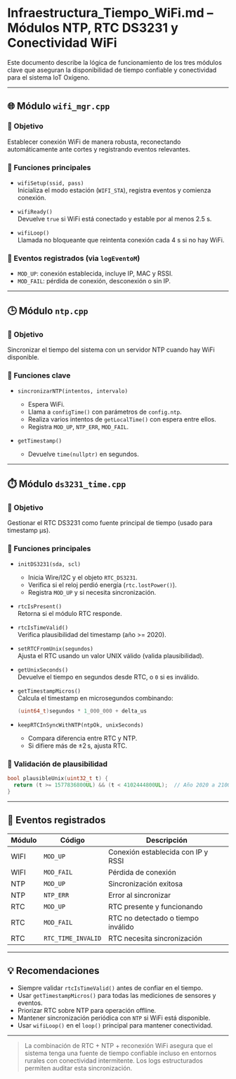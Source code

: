 # Infraestructura_Tiempo_WiFi.md – Módulos NTP, RTC DS3231 y Conectividad WiFi

Este documento describe la lógica de funcionamiento de los tres módulos clave que aseguran la disponibilidad de tiempo confiable y conectividad para el sistema IoT Oxígeno.

---

## 🌐 Módulo `wifi_mgr.cpp`

### 🎯 Objetivo
Establecer conexión WiFi de manera robusta, reconectando automáticamente ante cortes y registrando eventos relevantes.

### 🔁 Funciones principales

- `wifiSetup(ssid, pass)`  
  Inicializa el modo estación (`WIFI_STA`), registra eventos y comienza conexión.

- `wifiReady()`  
  Devuelve `true` si WiFi está conectado y estable por al menos 2.5 s.

- `wifiLoop()`  
  Llamada no bloqueante que reintenta conexión cada 4 s si no hay WiFi.

### 📄 Eventos registrados (via `logEventoM`)

- `MOD_UP`: conexión establecida, incluye IP, MAC y RSSI.
- `MOD_FAIL`: pérdida de conexión, desconexión o sin IP.

---

## 🕒 Módulo `ntp.cpp`

### 🎯 Objetivo
Sincronizar el tiempo del sistema con un servidor NTP cuando hay WiFi disponible.

### 🔁 Funciones clave

- `sincronizarNTP(intentos, intervalo)`
  - Espera WiFi.
  - Llama a `configTime()` con parámetros de `config.ntp`.
  - Realiza varios intentos de `getLocalTime()` con espera entre ellos.
  - Registra `MOD_UP`, `NTP_ERR`, `MOD_FAIL`.

- `getTimestamp()`
  - Devuelve `time(nullptr)` en segundos.

---

## ⏱️ Módulo `ds3231_time.cpp`

### 🎯 Objetivo
Gestionar el RTC DS3231 como fuente principal de tiempo (usado para timestamp µs).

### 🔁 Funciones principales

- `initDS3231(sda, scl)`
  - Inicia Wire/I2C y el objeto `RTC_DS3231`.
  - Verifica si el reloj perdió energía (`rtc.lostPower()`).
  - Registra `MOD_UP` y si necesita sincronización.

- `rtcIsPresent()`  
  Retorna si el módulo RTC responde.

- `rtcIsTimeValid()`  
  Verifica plausibilidad del timestamp (año >= 2020).

- `setRTCFromUnix(segundos)`  
  Ajusta el RTC usando un valor UNIX válido (valida plausibilidad).

- `getUnixSeconds()`  
  Devuelve el tiempo en segundos desde RTC, o `0` si es inválido.

- `getTimestampMicros()`  
  Calcula el timestamp en microsegundos combinando:
  ```cpp
  (uint64_t)segundos * 1_000_000 + delta_us
  ```

- `keepRTCInSyncWithNTP(ntpOk, unixSeconds)`
  - Compara diferencia entre RTC y NTP.
  - Si difiere más de ±2 s, ajusta RTC.

### 🧪 Validación de plausibilidad

```cpp
bool plausibleUnix(uint32_t t) {
  return (t >= 1577836800UL) && (t < 4102444800UL);  // Año 2020 a 2100
}
```

---

## 📜 Eventos registrados

| Módulo | Código | Descripción |
|--------|--------|-------------|
| WIFI   | `MOD_UP`     | Conexión establecida con IP y RSSI |
| WIFI   | `MOD_FAIL`   | Pérdida de conexión |
| NTP    | `MOD_UP`     | Sincronización exitosa |
| NTP    | `NTP_ERR`    | Error al sincronizar |
| RTC    | `MOD_UP`     | RTC presente y funcionando |
| RTC    | `MOD_FAIL`   | RTC no detectado o tiempo inválido |
| RTC    | `RTC_TIME_INVALID` | RTC necesita sincronización |

---

## 💡 Recomendaciones

- Siempre validar `rtcIsTimeValid()` antes de confiar en el tiempo.
- Usar `getTimestampMicros()` para todas las mediciones de sensores y eventos.
- Priorizar RTC sobre NTP para operación offline.
- Mantener sincronización periódica con `NTP` si WiFi está disponible.
- Usar `wifiLoop()` en el `loop()` principal para mantener conectividad.

---

> La combinación de RTC + NTP + reconexión WiFi asegura que el sistema tenga una fuente de tiempo confiable incluso en entornos rurales con conectividad intermitente. Los logs estructurados permiten auditar esta sincronización.